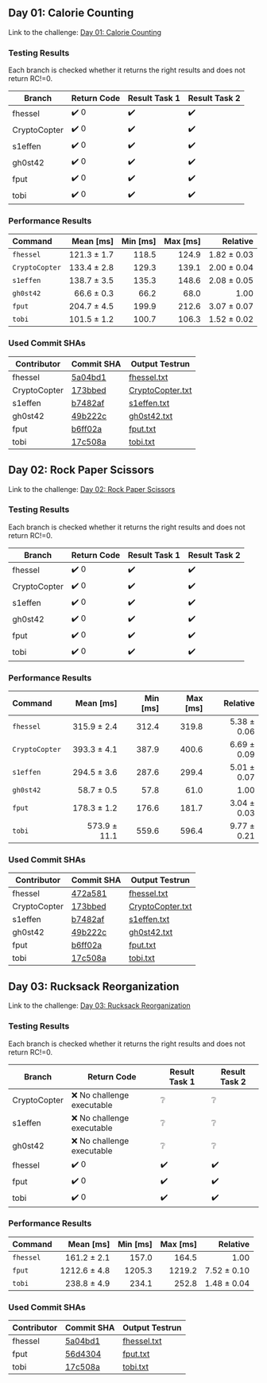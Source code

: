 ## Day 01: Calorie Counting

Link to the challenge: [Day 01: Calorie Counting](https://adventofcode.com/2022/day/1)

### Testing Results

Each branch is checked whether it returns the right results and does not return RC!=0.

| Branch | Return Code | Result Task 1 | Result Task 2 |
| ------ | ----------- | ------------- | ------------- |
| fhessel | ✔️ 0 | ✔️ | ✔️ |
| CryptoCopter | ✔️ 0 | ✔️ | ✔️ |
| s1effen | ✔️ 0 | ✔️ | ✔️ |
| gh0st42 | ✔️ 0 | ✔️ | ✔️ |
| fput | ✔️ 0 | ✔️ | ✔️ |
| tobi | ✔️ 0 | ✔️ | ✔️ |

### Performance Results

| Command | Mean [ms] | Min [ms] | Max [ms] | Relative |
|:---|---:|---:|---:|---:|
| `fhessel` | 121.3 ± 1.7 | 118.5 | 124.9 | 1.82 ± 0.03 |
| `CryptoCopter` | 133.4 ± 2.8 | 129.3 | 139.1 | 2.00 ± 0.04 |
| `s1effen` | 138.7 ± 3.5 | 135.3 | 148.6 | 2.08 ± 0.05 |
| `gh0st42` | 66.6 ± 0.3 | 66.2 | 68.0 | 1.00 |
| `fput` | 204.7 ± 4.5 | 199.9 | 212.6 | 3.07 ± 0.07 |
| `tobi` | 101.5 ± 1.2 | 100.7 | 106.3 | 1.52 ± 0.02 |


### Used Commit SHAs

| Contributor | Commit SHA | Output Testrun |
| ----------- | ---------- | -------------- |
| fhessel | [5a04bd1](https://github.com/LOEWE-emergenCITY/AdventOfCode2022/tree/5a04bd105e40881b26fbf3965436e0414844e8a0/01) | [fhessel.txt](01/fhessel.txt) |
| CryptoCopter | [173bbed](https://github.com/LOEWE-emergenCITY/AdventOfCode2022/tree/173bbed88e454ffe99546b85ccf6c3f35bae991a/01) | [CryptoCopter.txt](01/CryptoCopter.txt) |
| s1effen | [b7482af](https://github.com/LOEWE-emergenCITY/AdventOfCode2022/tree/b7482af63033f261e25bcc5c81726bdf4e6a079c/01) | [s1effen.txt](01/s1effen.txt) |
| gh0st42 | [49b222c](https://github.com/LOEWE-emergenCITY/AdventOfCode2022/tree/49b222ce63e9c2e7d0561602450b394fadf44f90/01) | [gh0st42.txt](01/gh0st42.txt) |
| fput | [b6ff02a](https://github.com/LOEWE-emergenCITY/AdventOfCode2022/tree/b6ff02a8fff163845b93428289c8dd2ab6f422da/01) | [fput.txt](01/fput.txt) |
| tobi | [17c508a](https://github.com/LOEWE-emergenCITY/AdventOfCode2022/tree/17c508a8638df9bf9fdc06dd25a69f131af5f9aa/01) | [tobi.txt](01/tobi.txt) |


## Day 02: Rock Paper Scissors

Link to the challenge: [Day 02: Rock Paper Scissors](https://adventofcode.com/2022/day/2)

### Testing Results

Each branch is checked whether it returns the right results and does not return RC!=0.

| Branch | Return Code | Result Task 1 | Result Task 2 |
| ------ | ----------- | ------------- | ------------- |
| fhessel | ✔️ 0 | ✔️ | ✔️ |
| CryptoCopter | ✔️ 0 | ✔️ | ✔️ |
| s1effen | ✔️ 0 | ✔️ | ✔️ |
| gh0st42 | ✔️ 0 | ✔️ | ✔️ |
| fput | ✔️ 0 | ✔️ | ✔️ |
| tobi | ✔️ 0 | ✔️ | ✔️ |

### Performance Results

| Command | Mean [ms] | Min [ms] | Max [ms] | Relative |
|:---|---:|---:|---:|---:|
| `fhessel` | 315.9 ± 2.4 | 312.4 | 319.8 | 5.38 ± 0.06 |
| `CryptoCopter` | 393.3 ± 4.1 | 387.9 | 400.6 | 6.69 ± 0.09 |
| `s1effen` | 294.5 ± 3.6 | 287.6 | 299.4 | 5.01 ± 0.07 |
| `gh0st42` | 58.7 ± 0.5 | 57.8 | 61.0 | 1.00 |
| `fput` | 178.3 ± 1.2 | 176.6 | 181.7 | 3.04 ± 0.03 |
| `tobi` | 573.9 ± 11.1 | 559.6 | 596.4 | 9.77 ± 0.21 |


### Used Commit SHAs

| Contributor | Commit SHA | Output Testrun |
| ----------- | ---------- | -------------- |
| fhessel | [472a581](https://github.com/LOEWE-emergenCITY/AdventOfCode2022/tree/472a581f31d48a51ff8be79b5fac986e0e9dc3f5/02) | [fhessel.txt](02/fhessel.txt) |
| CryptoCopter | [173bbed](https://github.com/LOEWE-emergenCITY/AdventOfCode2022/tree/173bbed88e454ffe99546b85ccf6c3f35bae991a/02) | [CryptoCopter.txt](02/CryptoCopter.txt) |
| s1effen | [b7482af](https://github.com/LOEWE-emergenCITY/AdventOfCode2022/tree/b7482af63033f261e25bcc5c81726bdf4e6a079c/02) | [s1effen.txt](02/s1effen.txt) |
| gh0st42 | [49b222c](https://github.com/LOEWE-emergenCITY/AdventOfCode2022/tree/49b222ce63e9c2e7d0561602450b394fadf44f90/02) | [gh0st42.txt](02/gh0st42.txt) |
| fput | [b6ff02a](https://github.com/LOEWE-emergenCITY/AdventOfCode2022/tree/b6ff02a8fff163845b93428289c8dd2ab6f422da/02) | [fput.txt](02/fput.txt) |
| tobi | [17c508a](https://github.com/LOEWE-emergenCITY/AdventOfCode2022/tree/17c508a8638df9bf9fdc06dd25a69f131af5f9aa/02) | [tobi.txt](02/tobi.txt) |


## Day 03: Rucksack Reorganization

Link to the challenge: [Day 03: Rucksack Reorganization](https://adventofcode.com/2022/day/3)

### Testing Results

Each branch is checked whether it returns the right results and does not return RC!=0.

| Branch | Return Code | Result Task 1 | Result Task 2 |
| ------ | ----------- | ------------- | ------------- |
| CryptoCopter | ❌ No challenge executable | ❔ | ❔ |
| s1effen | ❌ No challenge executable | ❔ | ❔ |
| gh0st42 | ❌ No challenge executable | ❔ | ❔ |
| fhessel | ✔️ 0 | ✔️ | ✔️ |
| fput | ✔️ 0 | ✔️ | ✔️ |
| tobi | ✔️ 0 | ✔️ | ✔️ |

### Performance Results

| Command | Mean [ms] | Min [ms] | Max [ms] | Relative |
|:---|---:|---:|---:|---:|
| `fhessel` | 161.2 ± 2.1 | 157.0 | 164.5 | 1.00 |
| `fput` | 1212.6 ± 4.8 | 1205.3 | 1219.2 | 7.52 ± 0.10 |
| `tobi` | 238.8 ± 4.9 | 234.1 | 252.8 | 1.48 ± 0.04 |


### Used Commit SHAs

| Contributor | Commit SHA | Output Testrun |
| ----------- | ---------- | -------------- |
| fhessel | [5a04bd1](https://github.com/LOEWE-emergenCITY/AdventOfCode2022/tree/5a04bd105e40881b26fbf3965436e0414844e8a0/03) | [fhessel.txt](03/fhessel.txt) |
| fput | [56d4304](https://github.com/LOEWE-emergenCITY/AdventOfCode2022/tree/56d430423e3b0ad594bb9ebc069f57046a9f3158/03) | [fput.txt](03/fput.txt) |
| tobi | [17c508a](https://github.com/LOEWE-emergenCITY/AdventOfCode2022/tree/17c508a8638df9bf9fdc06dd25a69f131af5f9aa/03) | [tobi.txt](03/tobi.txt) |


